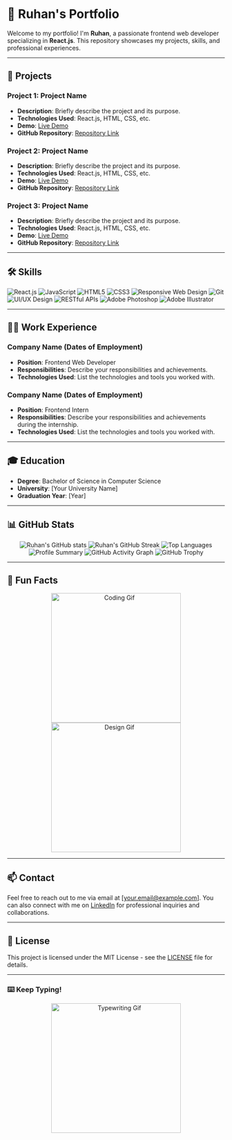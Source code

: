 # 👋 Ruhan's Portfolio

Welcome to my portfolio! I'm **Ruhan**, a passionate frontend web developer specializing in **React.js**. This repository showcases my projects, skills, and professional experiences.

---

## 🚀 Projects

### Project 1: Project Name
- **Description**: Briefly describe the project and its purpose.
- **Technologies Used**: React.js, HTML, CSS, etc.
- **Demo**: [Live Demo](#)
- **GitHub Repository**: [Repository Link](#)

### Project 2: Project Name
- **Description**: Briefly describe the project and its purpose.
- **Technologies Used**: React.js, HTML, CSS, etc.
- **Demo**: [Live Demo](#)
- **GitHub Repository**: [Repository Link](#)

### Project 3: Project Name
- **Description**: Briefly describe the project and its purpose.
- **Technologies Used**: React.js, HTML, CSS, etc.
- **Demo**: [Live Demo](#)
- **GitHub Repository**: [Repository Link](#)

---

## 🛠️ Skills

![React.js](https://img.shields.io/badge/-React.js-61DAFB?logo=react&logoColor=white&style=flat-square)
![JavaScript](https://img.shields.io/badge/-JavaScript-F7DF1E?logo=javascript&logoColor=black&style=flat-square)
![HTML5](https://img.shields.io/badge/-HTML5-E34F26?logo=html5&logoColor=white&style=flat-square)
![CSS3](https://img.shields.io/badge/-CSS3-1572B6?logo=css3&logoColor=white&style=flat-square)
![Responsive Web Design](https://img.shields.io/badge/-Responsive%20Web%20Design-4285F4?logo=google&logoColor=white&style=flat-square)
![Git](https://img.shields.io/badge/-Git-F05032?logo=git&logoColor=white&style=flat-square)
![UI/UX Design](https://img.shields.io/badge/-UI%2FUX%20Design-6200EA?logo=adobe&logoColor=white&style=flat-square)
![RESTful APIs](https://img.shields.io/badge/-RESTful%20APIs-FF6F00?logo=api&logoColor=white&style=flat-square)
![Adobe Photoshop](https://img.shields.io/badge/-Adobe%20Photoshop-31A8FF?logo=adobe-photoshop&logoColor=white&style=flat-square)
![Adobe Illustrator](https://img.shields.io/badge/-Adobe%20Illustrator-FF9A00?logo=adobe-illustrator&logoColor=white&style=flat-square)

---

## 🧑‍💼 Work Experience

### Company Name (Dates of Employment)
- **Position**: Frontend Web Developer
- **Responsibilities**: Describe your responsibilities and achievements.
- **Technologies Used**: List the technologies and tools you worked with.

### Company Name (Dates of Employment)
- **Position**: Frontend Intern
- **Responsibilities**: Describe your responsibilities and achievements during the internship.
- **Technologies Used**: List the technologies and tools you worked with.

---

## 🎓 Education

- **Degree**: Bachelor of Science in Computer Science
- **University**: [Your University Name]
- **Graduation Year**: [Year]

---

## 📊 GitHub Stats

<p align="center">
  <img src="https://github-readme-stats.vercel.app/api?username=RzRuhan&show_icons=true&theme=radical" alt="Ruhan's GitHub stats" />
  <img src="https://github-readme-streak-stats.herokuapp.com/?user=RzRuhan&theme=radical" alt="Ruhan's GitHub Streak" />
  <img src="https://github-readme-stats.vercel.app/api/top-langs/?username=RzRuhan&layout=compact&theme=radical" alt="Top Languages" />
  <img src="https://github-profile-summary-cards.vercel.app/api/cards/profile-details?username=RzRuhan&theme=radical" alt="Profile Summary" />
  <img src="https://activity-graph.herokuapp.com/graph?username=RzRuhan&theme=radical" alt="GitHub Activity Graph" />
  <img src="https://github-profile-trophy.vercel.app/?username=RzRuhan&theme=radical" alt="GitHub Trophy" />
</p>

---

## 🎨 Fun Facts

<p align="center">
  <img src="https://media.giphy.com/media/3oKIPa2TdahY8gFRs4/giphy.gif" alt="Coding Gif" width="300"/>
  <img src="https://media.giphy.com/media/2A75RyXVzzSI2bx4Gj/giphy.gif" alt="Design Gif" width="300"/>
</p>

---

## 📫 Contact

Feel free to reach out to me via email at [your.email@example.com]. You can also connect with me on [LinkedIn](https://www.linkedin.com/in/yourlinkedin) for professional inquiries and collaborations.

---

## 📄 License

This project is licensed under the MIT License - see the [LICENSE](LICENSE) file for details.

---

### ⌨️ Keep Typing!

<p align="center">
  <img src="https://media.giphy.com/media/26uflHA4pV32O4kSY/giphy.gif" alt="Typewriting Gif" width="300"/>
</p>
